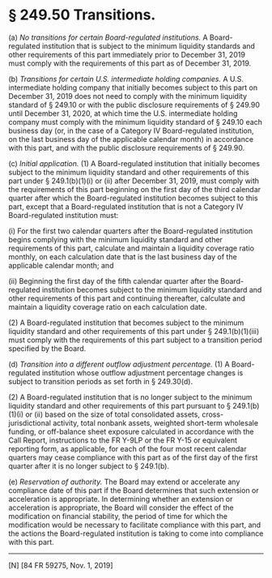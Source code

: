 # § 249.50   Transitions.

(a) *No transitions for certain Board-regulated institutions.* A Board-regulated institution that is subject to the minimum liquidity standards and other requirements of this part immediately prior to December 31, 2019 must comply with the requirements of this part as of December 31, 2019.


(b) *Transitions for certain U.S. intermediate holding companies.* A U.S. intermediate holding company that initially becomes subject to this part on December 31, 2019 does not need to comply with the minimum liquidity standard of § 249.10 or with the public disclosure requirements of § 249.90 until December 31, 2020, at which time the U.S. intermediate holding company must comply with the minimum liquidity standard of § 249.10 each business day (or, in the case of a Category IV Board-regulated institution, on the last business day of the applicable calendar month) in accordance with this part, and with the public disclosure requirements of § 249.90.


(c) *Initial application.* (1) A Board-regulated institution that initially becomes subject to the minimum liquidity standard and other requirements of this part under § 249.1(b)(1)(i) or (ii) after December 31, 2019, must comply with the requirements of this part beginning on the first day of the third calendar quarter after which the Board-regulated institution becomes subject to this part, except that a Board-regulated institution that is not a Category IV Board-regulated institution must:


(i) For the first two calendar quarters after the Board-regulated institution begins complying with the minimum liquidity standard and other requirements of this part, calculate and maintain a liquidity coverage ratio monthly, on each calculation date that is the last business day of the applicable calendar month; and


(ii) Beginning the first day of the fifth calendar quarter after the Board-regulated institution becomes subject to the minimum liquidity standard and other requirements of this part and continuing thereafter, calculate and maintain a liquidity coverage ratio on each calculation date.


(2) A Board-regulated institution that becomes subject to the minimum liquidity standard and other requirements of this part under § 249.1(b)(1)(iii) must comply with the requirements of this part subject to a transition period specified by the Board.


(d) *Transition into a different outflow adjustment percentage.* (1) A Board-regulated institution whose outflow adjustment percentage changes is subject to transition periods as set forth in § 249.30(d).


(2) A Board-regulated institution that is no longer subject to the minimum liquidity standard and other requirements of this part pursuant to § 249.1(b)(1)(i) or (ii) based on the size of total consolidated assets, cross-jurisdictional activity, total nonbank assets, weighted short-term wholesale funding, or off-balance sheet exposure calculated in accordance with the Call Report, instructions to the FR Y-9LP or the FR Y-15 or equivalent reporting form, as applicable, for each of the four most recent calendar quarters may cease compliance with this part as of the first day of the first quarter after it is no longer subject to § 249.1(b).


(e) *Reservation of authority.* The Board may extend or accelerate any compliance date of this part if the Board determines that such extension or acceleration is appropriate. In determining whether an extension or acceleration is appropriate, the Board will consider the effect of the modification on financial stability, the period of time for which the modification would be necessary to facilitate compliance with this part, and the actions the Board-regulated institution is taking to come into compliance with this part.



---

[N] [84 FR 59275, Nov. 1, 2019]






